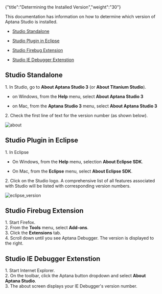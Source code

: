 {"title":"Determining the Installed Version","weight":"30"} 

This documentation has information on how to determine which version of Aptana Studio is installed.

*   [Studio Standalone](#StudioStandalone)
    
*   [Studio Plugin in Eclipse](#StudioPlugininEclipse)
    
*   [Studio Firebug Extension](#StudioFirebugExtension)
    
*   [Studio IE Debugger Extenstion](#StudioIEDebuggerExtenstion)
    

## Studio Standalone

1\. In Studio, go to **About Aptana Studio 3** (or **About Titanium Studio**).

*   on Windows, from the **Help** menu, select **About Aptana Studio 3**
    
*   on Mac, from the **Aptana Studio 3** menu, select **About Aptana Studio 3**
    

2\. Check the first line of text for the version number (as shown below).

![about](/Images/appc/download/attachments/30083271/about.png)

## Studio Plugin in Eclipse

1\. In Eclipse

*   On Windows, from the **Help** menu, selection **About Eclipse SDK**.
    
*   On Mac, from the **Eclipse** menu, select **About Eclipse SDK**.
    

2\. Click on the Studio logo. A comprehensive list of all features associated with Studio will be listed with corresponding version numbers.

![eclipse_version](/Images/appc/download/attachments/30083271/eclipse_version.png)

## Studio Firebug Extension

1\. Start Firefox.  
2\. From the **Tools** menu, select **Add-ons**.  
3\. Click the **Extensions** tab.  
4\. Scroll down until you see Aptana Debugger. The version is displayed to the right.

## Studio IE Debugger Extenstion

1\. Start Internet Explorer.  
2\. On the toolbar, click the Aptana button dropdown and select **About Aptana Studio**.  
3\. The about screen displays your IE Debugger's version number.